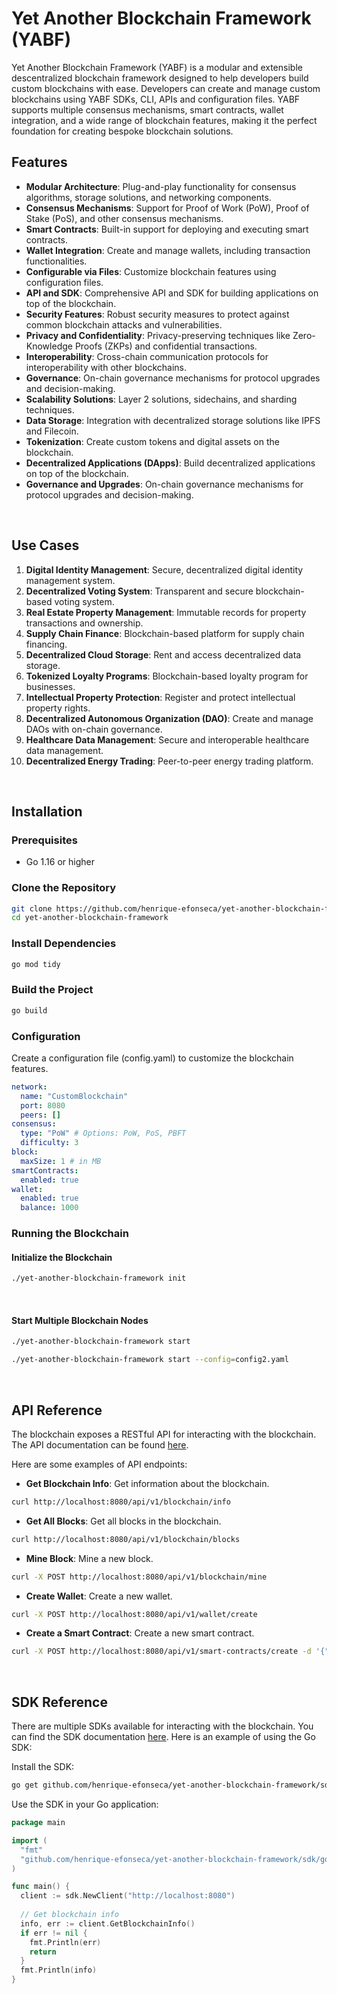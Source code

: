 # Yet Another Blockchain Framework (YABF)

Yet Another Blockchain Framework (YABF) is a modular and extensible descentralized blockchain framework designed to help developers build custom blockchains with ease. 
Developers can create and manage custom blockchains using YABF SDKs, CLI, APIs and configuration files.
YABF supports multiple consensus mechanisms, smart contracts, wallet integration, and a wide range of blockchain features, making it the perfect foundation for creating bespoke blockchain solutions.

##

## Features

- **Modular Architecture**: Plug-and-play functionality for consensus algorithms, storage solutions, and networking components.
- **Consensus Mechanisms**: Support for Proof of Work (PoW), Proof of Stake (PoS), and other consensus mechanisms.
- **Smart Contracts**: Built-in support for deploying and executing smart contracts.
- **Wallet Integration**: Create and manage wallets, including transaction functionalities.
- **Configurable via Files**: Customize blockchain features using configuration files.
- **API and SDK**: Comprehensive API and SDK for building applications on top of the blockchain.
- **Security Features**: Robust security measures to protect against common blockchain attacks and vulnerabilities.
- **Privacy and Confidentiality**: Privacy-preserving techniques like Zero-Knowledge Proofs (ZKPs) and confidential transactions.
- **Interoperability**: Cross-chain communication protocols for interoperability with other blockchains.
- **Governance**: On-chain governance mechanisms for protocol upgrades and decision-making.
- **Scalability Solutions**: Layer 2 solutions, sidechains, and sharding techniques.
- **Data Storage**: Integration with decentralized storage solutions like IPFS and Filecoin.
- **Tokenization**: Create custom tokens and digital assets on the blockchain.
- **Decentralized Applications (DApps)**: Build decentralized applications on top of the blockchain.
- **Governance and Upgrades**: On-chain governance mechanisms for protocol upgrades and decision-making.

<br>

## Use Cases

1. **Digital Identity Management**: Secure, decentralized digital identity management system.
2. **Decentralized Voting System**: Transparent and secure blockchain-based voting system.
3. **Real Estate Property Management**: Immutable records for property transactions and ownership.
4. **Supply Chain Finance**: Blockchain-based platform for supply chain financing.
5. **Decentralized Cloud Storage**: Rent and access decentralized data storage.
6. **Tokenized Loyalty Programs**: Blockchain-based loyalty program for businesses.
7. **Intellectual Property Protection**: Register and protect intellectual property rights.
8. **Decentralized Autonomous Organization (DAO)**: Create and manage DAOs with on-chain governance.
9. **Healthcare Data Management**: Secure and interoperable healthcare data management.
10. **Decentralized Energy Trading**: Peer-to-peer energy trading platform.

<br>

## Installation

### Prerequisites

- Go 1.16 or higher

### Clone the Repository

```bash
git clone https://github.com/henrique-efonseca/yet-another-blockchain-framework.git
cd yet-another-blockchain-framework
```

### Install Dependencies

```bash
go mod tidy
```

### Build the Project

```bash
go build
```

### Configuration

Create a configuration file (config.yaml) to customize the blockchain features.

```yaml
network:
  name: "CustomBlockchain"
  port: 8080
  peers: []
consensus:
  type: "PoW" # Options: PoW, PoS, PBFT
  difficulty: 3
block:
  maxSize: 1 # in MB
smartContracts:
  enabled: true
wallet:
  enabled: true
  balance: 1000
```

### Running the Blockchain

#### Initialize the Blockchain

```bash
./yet-another-blockchain-framework init
```
<br>

#### Start Multiple Blockchain Nodes

```bash
./yet-another-blockchain-framework start
```
```bash
./yet-another-blockchain-framework start --config=config2.yaml
```



<br>

## API Reference

The blockchain exposes a RESTful API for interacting with the blockchain. The API documentation can be found [here](api-reference.md).

Here are some examples of API endpoints:

- **Get Blockchain Info**: Get information about the blockchain.
```bash
curl http://localhost:8080/api/v1/blockchain/info
```

- **Get All Blocks**: Get all blocks in the blockchain.
```bash
curl http://localhost:8080/api/v1/blockchain/blocks
```

- **Mine Block**: Mine a new block.
```bash
curl -X POST http://localhost:8080/api/v1/blockchain/mine
```

- **Create Wallet**: Create a new wallet.
```bash
curl -X POST http://localhost:8080/api/v1/wallet/create
```

- **Create a Smart Contract**: Create a new smart contract.
```bash
curl -X POST http://localhost:8080/api/v1/smart-contracts/create -d '{"code": "function add(a, b) { return a + b; }"}'
```

<br>

## SDK Reference

There are multiple SDKs available for interacting with the blockchain.
You can find the SDK documentation [here](sdk-reference.md).
Here is an example of using the Go SDK:


Install the SDK:

```bash
go get github.com/henrique-efonseca/yet-another-blockchain-framework/sdk/go
```

Use the SDK in your Go application:

```go
package main

import (
  "fmt"
  "github.com/henrique-efonseca/yet-another-blockchain-framework/sdk/go"
)

func main() {
  client := sdk.NewClient("http://localhost:8080")
  
  // Get blockchain info
  info, err := client.GetBlockchainInfo()
  if err != nil {
    fmt.Println(err)
    return
  }
  fmt.Println(info)
}
```

<br>









